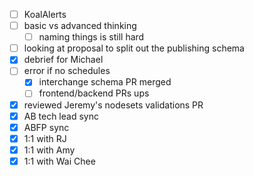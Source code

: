 * [ ] KoalAlerts
* [ ] basic vs advanced thinking
  * [ ] naming things is still hard
* [ ] looking at proposal to split out the publishing schema
* [x] debrief for Michael
* [ ] error if no schedules
  * [x] interchange schema PR merged
  * [ ] frontend/backend PRs ups
* [x] reviewed Jeremy's nodesets validations PR
* [x] AB tech lead sync
* [x] ABFP sync
* [x] 1:1 with RJ
* [x] 1:1 with Amy
* [x] 1:1 with Wai Chee
